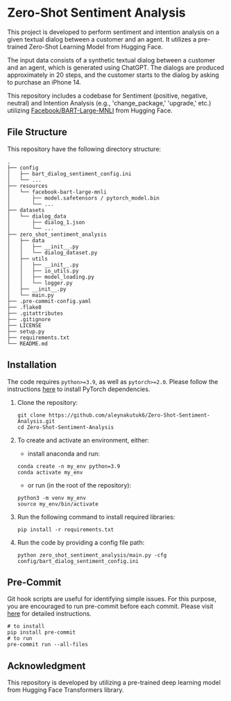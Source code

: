 # Zero-Shot Sentiment Analysis
This project is developed to perform sentiment and intention analysis on a given textual dialog between a customer and an agent. It utilizes a pre-trained Zero-Shot Learning Model from Hugging Face.

The input data consists of a synthetic textual dialog between a customer and an agent, which is generated using ChatGPT. The dialogs are produced approximately in 20 steps, and the customer starts to the dialog by asking to purchase an iPhone 14.

This repository includes a codebase for Sentiment (positive, negative, neutral) and Intention Analysis (e.g., 'change_package,' 'upgrade,' etc.) utilizing [Facebook/BART-Large-MNLI](https://huggingface.co/facebook/bart-large-mnli) from Hugging Face.

##  File Structure
This repository have the following directory structure:

```
.
├── config
│   ├── bart_dialog_sentiment_config.ini
│   └── ...
├── resources
│   └── facebook-bart-large-mnli
│       ├── model.safetensors / pytorch_model.bin
│       └── ...
├── datasets
│   └── dialog_data
│       ├── dialog_1.json
│       └── ...
├── zero_shot_sentiment_analysis
│   ├── data
│   │   ├── __init__.py
│   │   └── dialog_dataset.py
│   ├── utils
│   │   ├── __init__.py
│   │   ├── io_utils.py
│   │   ├── model_loading.py
│   │   └── logger.py
│   ├── __init__.py
│   └── main.py
├── .pre-commit-config.yaml
├── .flake8
├── .gitattributes
├── .gitignore
├── LICENSE
├── setup.py
├── requirements.txt
└── README.md
```

## Installation

The code requires `python>=3.9`, as well as `pytorch>=2.0`. Please follow the instructions [here](https://pytorch.org/get-started/locally/) to install PyTorch dependencies.

1. Clone the repository:

    ```
    git clone https://github.com/aleynakutuk6/Zero-Shot-Sentiment-Analysis.git
    cd Zero-Shot-Sentiment-Analysis
    ```

2. To create and activate an environment, either:

   - install anaconda and run:


    ```
    conda create -n my_env python=3.9
    conda activate my_env
    ```

   - or run (in the root of the repository):

    ```
    python3 -m venv my_env
    source my_env/bin/activate
    ```

3. Run the following command to install required libraries:

    ```
    pip install -r requirements.txt
    ```

4. Run the code by providing a config file path:

    ```
    python zero_shot_sentiment_analysis/main.py -cfg config/bart_dialog_sentiment_config.ini
    ```

## Pre-Commit

Git hook scripts are useful for identifying simple issues. For this purpose, you are encouraged to run pre-commit before each commit. Please visit [here](https://pre-commit.com/) for detailed instructions.

```
# to install
pip install pre-commit
# to run
pre-commit run --all-files
```

## Acknowledgment

This repository is developed by utilizing a pre-trained deep learning model from Hugging Face Transformers library.
